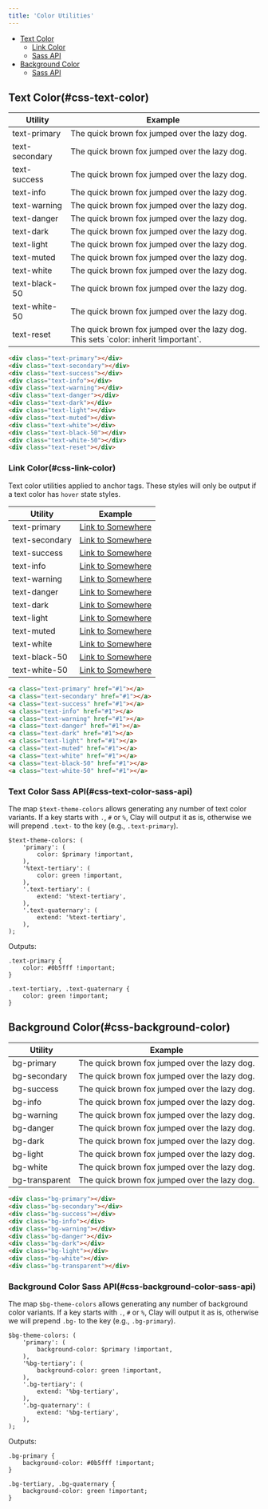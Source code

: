```yaml
---
title: 'Color Utilities'
---
```


<div class="nav-toc-absolute">
<div class="nav-toc">

-   [Text Color](#css-text-color)
    -   [Link Color](#css-link-color)
    -   [Sass API](#css-text-color-sass-api)
-   [Background Color](#css-background-color)
    -   [Sass API](#css-background-color-sass-api)

</div>
</div>

## Text Color(#css-text-color)

<div class="sheet-example">
	<div class="table-responsive">
		<table class="table table-autofit">
			<thead>
				<tr>
					<th class="table-cell-minw-150">Utility</th>
					<th class="table-cell-expand">Example</th>
				<tr>
			</thead>
			<tbody>
				<tr>
					<td class="table-cell-minw-150">text-primary</td>
					<td class="table-cell-expand"><div class="text-primary">The quick brown fox jumped over the lazy dog.</div></td>
				</tr>
				<tr>
					<td class="table-cell-minw-150">text-secondary</td>
					<td class="table-cell-expand"><div class="text-secondary">The quick brown fox jumped over the lazy dog.</div></td>
				</tr>
				<tr>
					<td class="table-cell-minw-150">text-success</td>
					<td class="table-cell-expand"><div class="text-success">The quick brown fox jumped over the lazy dog.</div></td>
				</tr>
				<tr>
					<td class="table-cell-minw-150">text-info</td>
					<td class="table-cell-expand"><div class="text-info">The quick brown fox jumped over the lazy dog.</div></td>
				</tr>
				<tr>
					<td class="table-cell-minw-150">text-warning</td>
					<td class="table-cell-expand"><div class="text-warning">The quick brown fox jumped over the lazy dog.</div></td>
				</tr>
				<tr>
					<td class="table-cell-minw-150">text-danger</td>
					<td class="table-cell-expand"><div class="text-danger">The quick brown fox jumped over the lazy dog.</div></td>
				</tr>
				<tr>
					<td class="table-cell-minw-150">text-dark</td>
					<td class="table-cell-expand"><div class="text-dark">The quick brown fox jumped over the lazy dog.</div></td>
				</tr>
				<tr>
					<td class="table-cell-minw-150">text-light</td>
					<td class="table-cell-expand bg-dark"><div class="text-light">The quick brown fox jumped over the lazy dog.</div></td>
				</tr>
				<tr>
					<td class="table-cell-minw-150">text-muted</td>
					<td class="table-cell-expand"><div class="text-muted">The quick brown fox jumped over the lazy dog.</div></td>
				</tr>
				<tr>
					<td class="table-cell-minw-150">text-white</td>
					<td class="table-cell-expand bg-dark"><div class="text-white">The quick brown fox jumped over the lazy dog.</div></td>
				</tr>
				<tr>
					<td class="table-cell-minw-150">text-black-50</td>
					<td class="table-cell-expand"><div class="text-black-50">The quick brown fox jumped over the lazy dog.</div></td>
				</tr>
				<tr>
					<td class="table-cell-minw-150">text-white-50</td>
					<td class="table-cell-expand bg-dark"><div class="text-white-50">The quick brown fox jumped over the lazy dog.</div></td>
				</tr>
				<tr>
					<td class="table-cell-minw-150">text-reset</td>
					<td class="table-cell-expand"><div class="text-reset">The quick brown fox jumped over the lazy dog. This sets `color: inherit !important`.</div></td>
				</tr>
			</tbody>
		</table>
	</div>
</div>

```html
<div class="text-primary"></div>
<div class="text-secondary"></div>
<div class="text-success"></div>
<div class="text-info"></div>
<div class="text-warning"></div>
<div class="text-danger"></div>
<div class="text-dark"></div>
<div class="text-light"></div>
<div class="text-muted"></div>
<div class="text-white"></div>
<div class="text-black-50"></div>
<div class="text-white-50"></div>
<div class="text-reset"></div>
```

### Link Color(#css-link-color)

Text color utilities applied to anchor tags. These styles will only be output if a text color has `hover` state styles.

<div class="sheet-example">
	<div class="table-responsive">
		<table class="table table-autofit">
			<thead>
				<tr>
					<th class="table-cell-minw-150">Utility</th>
					<th class="table-cell-expand">Example</th>
				<tr>
			</thead>
			<tbody>
				<tr>
					<td class="table-cell-minw-150">text-primary</td>
					<td class="table-cell-expand"><a class="text-primary" href="#1">Link to Somewhere</a></td>
				</tr>
				<tr>
					<td class="table-cell-minw-150">text-secondary</td>
					<td class="table-cell-expand"><a class="text-secondary" href="#1">Link to Somewhere</a></td>
				</tr>
				<tr>
					<td class="table-cell-minw-150">text-success</td>
					<td class="table-cell-expand"><a class="text-success" href="#1">Link to Somewhere</a></td>
				</tr>
				<tr>
					<td class="table-cell-minw-150">text-info</td>
					<td class="table-cell-expand"><a class="text-info" href="#1">Link to Somewhere</a></td>
				</tr>
				<tr>
					<td class="table-cell-minw-150">text-warning</td>
					<td class="table-cell-expand"><a class="text-warning" href="#1">Link to Somewhere</a></td>
				</tr>
				<tr>
					<td class="table-cell-minw-150">text-danger</td>
					<td class="table-cell-expand"><a class="text-danger" href="#1">Link to Somewhere</a></td>
				</tr>
				<tr>
					<td class="table-cell-minw-150">text-dark</td>
					<td class="table-cell-expand"><a class="text-dark" href="#1">Link to Somewhere</a></td>
				</tr>
				<tr>
					<td class="table-cell-minw-150">text-light</td>
					<td class="table-cell-expand bg-dark"><a class="text-light" href="#1">Link to Somewhere</a></td>
				</tr>
				<tr>
					<td class="table-cell-minw-150">text-muted</td>
					<td class="table-cell-expand"><a class="text-muted" href="#1">Link to Somewhere</a></td>
				</tr>
				<tr>
					<td class="table-cell-minw-150">text-white</td>
					<td class="table-cell-expand bg-dark"><a class="text-white" href="#1">Link to Somewhere</a></td>
				</tr>
				<tr>
					<td class="table-cell-minw-150">text-black-50</td>
					<td class="table-cell-expand"><a class="text-black-50" href="#1">Link to Somewhere</a></td>
				</tr>
				<tr>
					<td class="table-cell-minw-150">text-white-50</td>
					<td class="table-cell-expand bg-dark"><a class="text-white-50" href="#1">Link to Somewhere</a></td>
				</tr>
			</tbody>
		</table>
	</div>
</div>

```html
<a class="text-primary" href="#1"></a>
<a class="text-secondary" href="#1"></a>
<a class="text-success" href="#1"></a>
<a class="text-info" href="#1"></a>
<a class="text-warning" href="#1"></a>
<a class="text-danger" href="#1"></a>
<a class="text-dark" href="#1"></a>
<a class="text-light" href="#1"></a>
<a class="text-muted" href="#1"></a>
<a class="text-white" href="#1"></a>
<a class="text-black-50" href="#1"></a>
<a class="text-white-50" href="#1"></a>
```

### Text Color Sass API(#css-text-color-sass-api)

The map `$text-theme-colors` allows generating any number of text color variants. If a key starts with `.`, `#` or `%`, Clay will output it as is, otherwise we will prepend `.text-` to the key (e.g., `.text-primary`).

```scss{expanded}
$text-theme-colors: (
    'primary': (
        color: $primary !important,
    ),
    '%text-tertiary': (
        color: green !important,
    ),
    '.text-tertiary': (
        extend: '%text-tertiary',
    ),
    '.text-quaternary': (
        extend: '%text-tertiary',
    ),
);
```

Outputs:

```css{expanded}
.text-primary {
    color: #0b5fff !important;
}

.text-tertiary, .text-quaternary {
    color: green !important;
}
```

## Background Color(#css-background-color)

<div class="sheet-example">
	<div class="table-responsive">
		<table class="table table-autofit">
			<thead>
				<tr>
					<th class="table-cell-minw-150">Utility</th>
					<th class="table-cell-expand">Example</th>
				<tr>
			</thead>
			<tbody>
				<tr>
					<td class="table-cell-minw-150">bg-primary</td>
					<td class="table-cell-expand bg-primary text-white">The quick brown fox jumped over the lazy dog.</td>
				</tr>
				<tr>
					<td class="table-cell-minw-150">bg-secondary</td>
					<td class="table-cell-expand bg-secondary text-white">The quick brown fox jumped over the lazy dog.</td>
				</tr>
				<tr>
					<td class="table-cell-minw-150">bg-success</td>
					<td class="table-cell-expand bg-success text-white">The quick brown fox jumped over the lazy dog.</td>
				</tr>
				<tr>
					<td class="table-cell-minw-150">bg-info</td>
					<td class="table-cell-expand bg-info text-white">The quick brown fox jumped over the lazy dog.</td>
				</tr>
				<tr>
					<td class="table-cell-minw-150">bg-warning</td>
					<td class="table-cell-expand bg-warning text-white">The quick brown fox jumped over the lazy dog.</td>
				</tr>
				<tr>
					<td class="table-cell-minw-150">bg-danger</td>
					<td class="table-cell-expand bg-danger text-white">The quick brown fox jumped over the lazy dog.</td>
				</tr>
				<tr>
					<td class="table-cell-minw-150">bg-dark</td>
					<td class="table-cell-expand bg-dark text-white">The quick brown fox jumped over the lazy dog.</td>
				</tr>
				<tr>
					<td class="table-cell-minw-150">bg-light</td>
					<td class="table-cell-expand bg-light">The quick brown fox jumped over the lazy dog.</td>
				</tr>
				<tr>
					<td class="table-cell-minw-150">bg-white</td>
					<td class="table-cell-expand bg-white">The quick brown fox jumped over the lazy dog.</td>
				</tr>
				<tr>
					<td class="table-cell-minw-150">bg-transparent</td>
					<td class="table-cell-expand bg-transparent">The quick brown fox jumped over the lazy dog.</td>
				</tr>
			</tbody>
		</table>
	</div>
</div>

```html
<div class="bg-primary"></div>
<div class="bg-secondary"></div>
<div class="bg-success"></div>
<div class="bg-info"></div>
<div class="bg-warning"></div>
<div class="bg-danger"></div>
<div class="bg-dark"></div>
<div class="bg-light"></div>
<div class="bg-white"></div>
<div class="bg-transparent"></div>
```

### Background Color Sass API(#css-background-color-sass-api)

The map `$bg-theme-colors` allows generating any number of background color variants. If a key starts with `.`, `#` or `%`, Clay will output it as is, otherwise we will prepend `.bg-` to the key (e.g., `.bg-primary`).

```scss{expanded}
$bg-theme-colors: (
    'primary': (
        background-color: $primary !important,
    ),
    '%bg-tertiary': (
        background-color: green !important,
    ),
    '.bg-tertiary': (
        extend: '%bg-tertiary',
    ),
    '.bg-quaternary': (
        extend: '%bg-tertiary',
    ),
);
```

Outputs:

```css{expanded}
.bg-primary {
    background-color: #0b5fff !important;
}

.bg-tertiary, .bg-quaternary {
    background-color: green !important;
}
```
